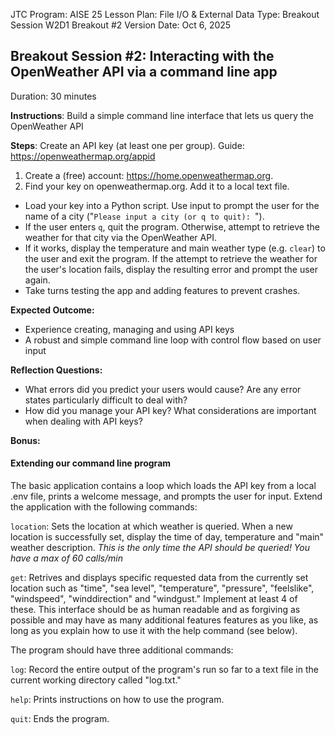 JTC Program: AISE 25
Lesson Plan: File I/O & External Data
Type: Breakout Session
W2D1 Breakout #2
Version Date: Oct 6, 2025

## Breakout Session #2: Interacting with the OpenWeather API via a command line app

Duration: 30 minutes

**Instructions**: Build a simple command line interface that lets us query the OpenWeather API

**Steps**:
Create an API key (at least one per group). Guide: https://openweathermap.org/appid
1. Create a (free) account: https://home.openweathermap.org.
2. Find your key on openweathermap.org. Add it to a local text file.

- Load your key into a Python script.
Use input to prompt the user for the name of a city ("`Please input a city (or q to quit): `").
- If the user enters `q`, quit the program. Otherwise, attempt to retrieve the weather for that city via the OpenWeather API.
- If it works, display the temperature and main weather type (e.g. `clear`) to the user and exit the program. If the attempt to retrieve the weather for the user's location fails, display the resulting error and prompt the user again.
- Take turns testing the app and adding features to prevent crashes.

**Expected Outcome:**
- Experience creating, managing and using API keys
- A robust and simple command line loop with control flow based on user input

**Reflection Questions:**
- What errors did you predict your users would cause? Are any error states particularly difficult to deal with?
- How did you manage your API key? What considerations are important when dealing with API keys?

**Bonus:**
#### Extending our command line program

The basic application contains a loop which loads the API key from a local .env file, prints a welcome message, and prompts the user for input. Extend the application with the following commands:

`location`: Sets the location at which weather is queried. When a new location is successfully set, display the time of day, temperature and "main" weather description. *This is the only time the API should be queried! You have a max of 60 calls/min*

`get`: Retrives and displays specific requested data from the currently set location such as "time", "sea level", "temperature", "pressure", "feelslike", "windspeed", "winddirection" and "windgust." Implement at least 4 of these. This interface should be as human readable and as forgiving as possible and may have as many additional features features as you like, as long as you explain how to use it with the help command (see below). 

The program should have three additional commands:

`log`: Record the entire output of the program's run so far to a text file in the current working directory called "log.txt."

`help`: Prints instructions on how to use the program.

`quit`: Ends the program.
